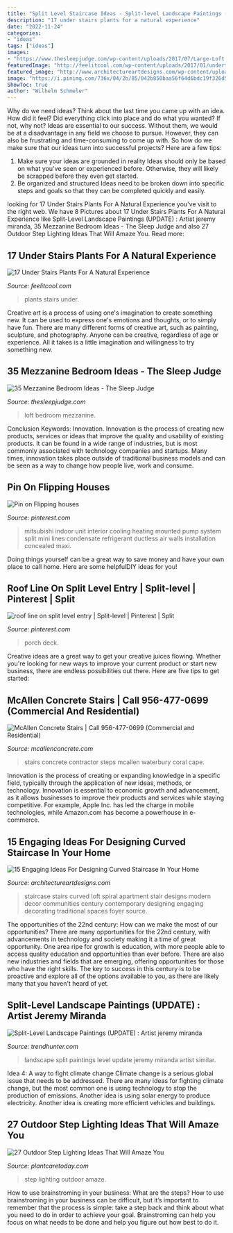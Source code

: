 ```yaml
---
title: "Split Level Staircase Ideas - Split-level Landscape Paintings (update) : Artist Jeremy Miranda"
description: "17 under stairs plants for a natural experience"
date: "2022-11-24"
categories:
- "ideas"
tags: ["ideas"]
images:
- "https://www.thesleepjudge.com/wp-content/uploads/2017/07/Large-Loft.jpg"
featuredImage: "http://feelitcool.com/wp-content/uploads/2017/01/undertsiars-plants-that-you-will-have-to-see.jpg"
featured_image: "http://www.architectureartdesigns.com/wp-content/uploads/2016/03/11-43.jpg"
image: "https://i.pinimg.com/736x/04/2b/85/042b850baa56f64d6bdc19f326d5fb47.jpg"
ShowToc: true
author: "Wilhelm Schmeler"
---
```



Why do we need ideas?
Think about the last time you came up with an idea. How did it feel? Did everything click into place and do what you wanted? If not, why not?
Ideas are essential to our success. Without them, we would be at a disadvantage in any field we choose to pursue. However, they can also be frustrating and time-consuming to come up with. So how do we make sure that our ideas turn into successful projects? Here are a few tips: 

1) Make sure your ideas are grounded in reality 
Ideas should only be based on what you've seen or experienced before. Otherwise, they will likely be scrapped before they even get started. 
2) Be organized and structured 
Ideas need to be broken down into specific steps and goals so that they can be completed quickly and easily.

	

		
looking for 17 Under Stairs Plants For A Natural Experience you've visit to the right web. We have 8 Pictures about 17 Under Stairs Plants For A Natural Experience like Split-Level Landscape Paintings (UPDATE) : Artist jeremy miranda, 35 Mezzanine Bedroom Ideas - The Sleep Judge and also 27 Outdoor Step Lighting Ideas That Will Amaze You. Read more:
		
    
## 17 Under Stairs Plants For A Natural Experience

<img loading=lazy src="http://feelitcool.com/wp-content/uploads/2017/01/undertsiars-plants-that-you-will-have-to-see.jpg" onerror="this.onerror=null;this.src='https://tse1.mm.bing.net/th?id=OIP.aLnxY64UgDxrTcoblfSiUgHaD3&amp;pid=15.1';" alt="17 Under Stairs Plants For A Natural Experience">

_Source: feelitcool.com_

>plants stairs under. 

	

Creative art is a process of using one's imagination to create something new. It can be used to express one's emotions and thoughts, or to simply have fun. There are many different forms of creative art, such as painting, sculpture, and photography. Anyone can be creative, regardless of age or experience. All it takes is a little imagination and willingness to try something new.

    
## 35 Mezzanine Bedroom Ideas - The Sleep Judge

<img loading=lazy src="https://www.thesleepjudge.com/wp-content/uploads/2017/07/Large-Loft.jpg" onerror="this.onerror=null;this.src='https://tse4.mm.bing.net/th?id=OIP.O0CAphz0cRrwL3E6pgBMFwHaFT&amp;pid=15.1';" alt="35 Mezzanine Bedroom Ideas - The Sleep Judge">

_Source: thesleepjudge.com_

>loft bedroom mezzanine. 

	

Conclusion
Keywords: Innovation.
Innovation is the process of creating new products, services or ideas that improve the quality and usability of existing products. It can be found in a wide range of industries, but is most commonly associated with technology companies and startups. Many times, innovation takes place outside of traditional business models and can be seen as a way to change how people live, work and consume.

    
## Pin On Flipping Houses

<img loading=lazy src="https://i.pinimg.com/736x/55/94/27/55942784b34fb8c6b8a38e924a3e62ac--heating-and-cooling-cooling-system.jpg" onerror="this.onerror=null;this.src='https://tse3.mm.bing.net/th?id=OIP.4TJnnjRxx8m0u1nHrPSkpQHaNK&amp;pid=15.1';" alt="Pin on Flipping houses">

_Source: pinterest.com_

>mitsubishi indoor unit interior cooling heating mounted pump system split mini lines condensate refrigerant ductless air walls installation concealed maxi. 

	

Doing things yourself can be a great way to save money and have your own place to call home. Here are some helpfulDIY ideas for you!

    
## Roof Line On Split Level Entry | Split-level | Pinterest | Split

<img loading=lazy src="https://i.pinimg.com/736x/04/2b/85/042b850baa56f64d6bdc19f326d5fb47.jpg" onerror="this.onerror=null;this.src='https://tse1.mm.bing.net/th?id=OIP.Ioo4xpV5ajcu9gNdKqhiSAHaFj&amp;pid=15.1';" alt="roof line on split level entry | Split-level | Pinterest | Split">

_Source: pinterest.com_

>porch deck. 

	

Creative ideas are a great way to get your creative juices flowing. Whether you're looking for new ways to improve your current product or start new business, there are endless possibilities out there. Here are five tips to get started:

    
## McAllen Concrete Stairs | Call 956-477-0699 (Commercial And Residential)

<img loading=lazy src="https://mcallenconcrete.com/wp-content/uploads/2020/02/Concrete-Stairs.jpg" onerror="this.onerror=null;this.src='https://tse1.mm.bing.net/th?id=OIP.mjNu2rohws-ml7QJsnnGAgHaLH&amp;pid=15.1';" alt="McAllen Concrete Stairs | Call 956-477-0699 (Commercial and Residential)">

_Source: mcallenconcrete.com_

>stairs concrete contractor steps mcallen waterbury coral cape. 

	

Innovation is the process of creating or expanding knowledge in a specific field, typically through the application of new ideas, methods, or technology. Innovation is essential to economic growth and advancement, as it allows businesses to improve their products and services while staying competitive. For example, Apple Inc. has led the charge in mobile technologies, while Amazon.com has become a powerhouse in e-commerce.

    
## 15 Engaging Ideas For Designing Curved Staircase In Your Home

<img loading=lazy src="http://www.architectureartdesigns.com/wp-content/uploads/2016/03/11-43.jpg" onerror="this.onerror=null;this.src='https://tse1.mm.bing.net/th?id=OIP.pamF_zBf0WZjVtqWzTqQpwAAAA&amp;pid=15.1';" alt="15 Engaging Ideas For Designing Curved Staircase In Your Home">

_Source: architectureartdesigns.com_

>staircase stairs curved loft spiral apartment stair designs modern decor communities century contemporary designing engaging decorating traditional spaces foyer source. 

	

The opportunities of the 22nd century: How can we make the most of our opportunities?
There are many opportunities for the 22nd century, with advancements in technology and society making it a time of great opportunity. One area ripe for growth is education, with more people able to access quality education and opportunities than ever before. There are also new industries and fields that are emerging, offering opportunities for those who have the right skills. The key to success in this century is to be proactive and explore all of the options available to you, as there are likely many that you haven't heard of yet.

    
## Split-Level Landscape Paintings (UPDATE) : Artist Jeremy Miranda

<img loading=lazy src="http://cdn.trendhunterstatic.com/thumbs/artist-jeremy-miranda.jpeg" onerror="this.onerror=null;this.src='https://tse4.mm.bing.net/th?id=OIP.eoafV1tZUVgPQCNq7l3HqQHaJ8&amp;pid=15.1';" alt="Split-Level Landscape Paintings (UPDATE) : Artist jeremy miranda">

_Source: trendhunter.com_

>landscape split paintings level update jeremy miranda artist similar. 

	

Idea 4: A way to fight climate change
Climate change is a serious global issue that needs to be addressed. There are many ideas for fighting climate change, but the most common one is using technology to stop the production of emissions. Another idea is using solar energy to produce electricity. Another idea is creating more efficient vehicles and buildings.

    
## 27 Outdoor Step Lighting Ideas That Will Amaze You

<img loading=lazy src="https://plantcaretoday.com/wp-content/uploads/e868bbacfbf7ebba102f570b1590a5a6.jpg" onerror="this.onerror=null;this.src='https://tse1.mm.bing.net/th?id=OIP.8FfzpXh5_iLjxIJ9ETiQ8QHaJ4&amp;pid=15.1';" alt="27 Outdoor Step Lighting Ideas That Will Amaze You">

_Source: plantcaretoday.com_

>step lighting outdoor amaze. 

	

How to use brainstroming in your business: What are the steps?
How to use brainstroming in your business can be difficult, but it’s important to remember that the process is simple: take a step back and think about what you need to do in order to achieve your goal. Brainstroming can help you focus on what needs to be done and help you figure out how best to do it.

